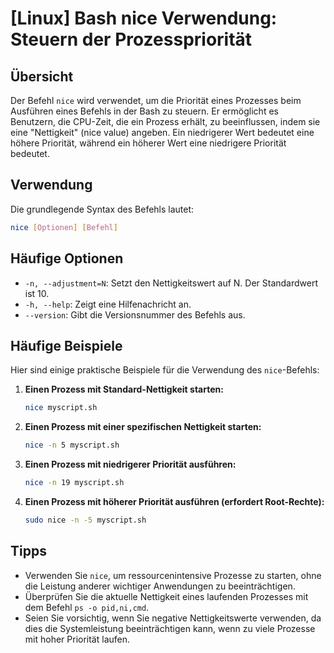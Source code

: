 # [Linux] Bash nice Verwendung: Steuern der Prozesspriorität

## Übersicht
Der Befehl `nice` wird verwendet, um die Priorität eines Prozesses beim Ausführen eines Befehls in der Bash zu steuern. Er ermöglicht es Benutzern, die CPU-Zeit, die ein Prozess erhält, zu beeinflussen, indem sie eine "Nettigkeit" (nice value) angeben. Ein niedrigerer Wert bedeutet eine höhere Priorität, während ein höherer Wert eine niedrigere Priorität bedeutet.

## Verwendung
Die grundlegende Syntax des Befehls lautet:

```bash
nice [Optionen] [Befehl]
```

## Häufige Optionen
- `-n, --adjustment=N`: Setzt den Nettigkeitswert auf N. Der Standardwert ist 10.
- `-h, --help`: Zeigt eine Hilfenachricht an.
- `--version`: Gibt die Versionsnummer des Befehls aus.

## Häufige Beispiele
Hier sind einige praktische Beispiele für die Verwendung des `nice`-Befehls:

1. **Einen Prozess mit Standard-Nettigkeit starten:**
   ```bash
   nice myscript.sh
   ```

2. **Einen Prozess mit einer spezifischen Nettigkeit starten:**
   ```bash
   nice -n 5 myscript.sh
   ```

3. **Einen Prozess mit niedrigerer Priorität ausführen:**
   ```bash
   nice -n 19 myscript.sh
   ```

4. **Einen Prozess mit höherer Priorität ausführen (erfordert Root-Rechte):**
   ```bash
   sudo nice -n -5 myscript.sh
   ```

## Tipps
- Verwenden Sie `nice`, um ressourcenintensive Prozesse zu starten, ohne die Leistung anderer wichtiger Anwendungen zu beeinträchtigen.
- Überprüfen Sie die aktuelle Nettigkeit eines laufenden Prozesses mit dem Befehl `ps -o pid,ni,cmd`.
- Seien Sie vorsichtig, wenn Sie negative Nettigkeitswerte verwenden, da dies die Systemleistung beeinträchtigen kann, wenn zu viele Prozesse mit hoher Priorität laufen.